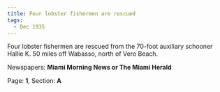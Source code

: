 ```yaml
---  
title: Four lobster fishermen are rescued  
tags:  
  - Dec 1935  
---  
```

  
Four lobster fishermen are rescued from the 70-foot auxiliary schooner Hallie K. 50 miles off Wabasso, north of Vero Beach.  
  
Newspapers: **Miami Morning News or The Miami Herald**  
  
Page: **1**, Section: **A** 

